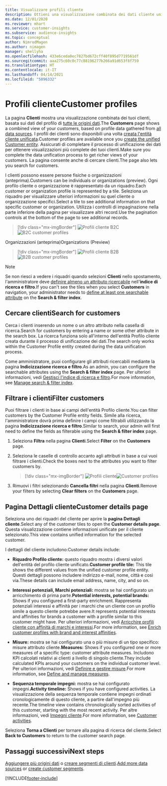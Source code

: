 ```yaml
---
title: Visualizzare profili cliente
description: Ottieni una visualizzazione combinata dei dati cliente unificati.
ms.date: 12/01/2020
ms.reviewer: mhart
ms.service: customer-insights
ms.subservice: audience-insights
ms.topic: conceptual
author: NimrodMagen
ms.author: nimagen
manager: shellyha
ms.openlocfilehash: 433e6ceda0ec7827bd672cff40f895d7719561df
ms.sourcegitcommit: aaa275c60c0c77c88196277b266a91d653f8f759
ms.translationtype: HT
ms.contentlocale: it-IT
ms.lasthandoff: 04/14/2021
ms.locfileid: "5896332"
---
```

# <a name="customer-profiles"></a><span data-ttu-id="b6fbd-103">Profili cliente</span><span class="sxs-lookup"><span data-stu-id="b6fbd-103">Customer profiles</span></span>

<span data-ttu-id="b6fbd-104">La pagina **Clienti** mostra una visualizzazione combinata dei tuoi clienti, basata sui dati del profilo di [tutte le origini dati](data-sources.md).</span><span class="sxs-lookup"><span data-stu-id="b6fbd-104">The **Customers** page shows a combined view of your customers, based on profile data gathered from [all data sources](data-sources.md).</span></span> <span data-ttu-id="b6fbd-105">I profili dei clienti sono disponibili una volta [creata l'entità cliente unificata](data-unification.md).</span><span class="sxs-lookup"><span data-stu-id="b6fbd-105">Customer profiles are available once you [create the unified Customer entity](data-unification.md).</span></span> <span data-ttu-id="b6fbd-106">Assicurati di completare il processo di unificazione dei dati per ottenere visualizzazioni più complete dei tuoi clienti.</span><span class="sxs-lookup"><span data-stu-id="b6fbd-106">Make sure you complete the data unification process to get richer views of your customers.</span></span> <span data-ttu-id="b6fbd-107">La pagina consente anche di cercare clienti.</span><span class="sxs-lookup"><span data-stu-id="b6fbd-107">The page also lets you search for customers.</span></span>

<span data-ttu-id="b6fbd-108">I clienti possono essere persone fisiche o organizzazioni (anteprima).</span><span class="sxs-lookup"><span data-stu-id="b6fbd-108">Customers can be individuals or organizations (preview).</span></span> <span data-ttu-id="b6fbd-109">Ogni profilo cliente o organizzazione è rappresentato da un riquadro.</span><span class="sxs-lookup"><span data-stu-id="b6fbd-109">Each customer or organization profile is represented by a tile.</span></span> <span data-ttu-id="b6fbd-110">Seleziona un riquadro per visualizzare ulteriori informazioni su quel cliente o organizzazione specifici.</span><span class="sxs-lookup"><span data-stu-id="b6fbd-110">Select a tile to see additional information on that specific customer or organization.</span></span> <span data-ttu-id="b6fbd-111">Utilizza i controlli di impaginazione nella parte inferiore della pagina per visualizzare altri record.</span><span class="sxs-lookup"><span data-stu-id="b6fbd-111">Use the pagination controls at the bottom of the page to see additional records.</span></span>

> [!div class="mx-imgBorder"] 
> <span data-ttu-id="b6fbd-112">![Profili cliente B2C](media/profiles-customers.png "Profili cliente B2C")</span><span class="sxs-lookup"><span data-stu-id="b6fbd-112">![B2C customer profiles](media/profiles-customers.png "B2C customer profiles")</span></span>

<span data-ttu-id="b6fbd-113">Organizzazioni (anteprima)</span><span class="sxs-lookup"><span data-stu-id="b6fbd-113">Organizations (Preview)</span></span>
> [!div class="mx-imgBorder"] 
> <span data-ttu-id="b6fbd-114">![Profili cliente B2B](media/profile-customers-b2b.png "Profili cliente B2B")</span><span class="sxs-lookup"><span data-stu-id="b6fbd-114">![B2B customer profiles](media/profile-customers-b2b.png "B2B customer profiles")</span></span>

> [!NOTE]
> <span data-ttu-id="b6fbd-115">Se non riesci a vedere i riquadri quando selezioni **Clienti** nello spostamento, l'amministratore deve [definire almeno un attributo ricercabile](search-filter-index.md) nell'**indice di ricerca e filtro**.</span><span class="sxs-lookup"><span data-stu-id="b6fbd-115">If you can't see the tiles when you select **Customers** in navigation, your administrator needs to [define at least one searchable attribute](search-filter-index.md) on the **Search & filter index**.</span></span>

## <a name="search-for-customers"></a><span data-ttu-id="b6fbd-116">Cercare clienti</span><span class="sxs-lookup"><span data-stu-id="b6fbd-116">Search for customers</span></span>

<span data-ttu-id="b6fbd-117">Cerca i clienti inserendo un nome o un altro attributo nella casella di ricerca.</span><span class="sxs-lookup"><span data-stu-id="b6fbd-117">Search for customers by entering a name or some other attribute in the search box.</span></span> <span data-ttu-id="b6fbd-118">La ricerca funziona solo all'interno dell'entità Profilo cliente creata durante il processo di unificazione dei dati.</span><span class="sxs-lookup"><span data-stu-id="b6fbd-118">The search only works within the Customer Profile entity created during the data unification process.</span></span>

<span data-ttu-id="b6fbd-119">Come amministratore, puoi configurare gli attributi ricercabili mediante la pagina **Indicizzazione ricerca e filtro**.</span><span class="sxs-lookup"><span data-stu-id="b6fbd-119">As an admin, you can configure the searchable attributes using the **Search & filter index** page.</span></span> <span data-ttu-id="b6fbd-120">Per ulteriori informazioni, vedi [Gestisci l'indice di ricerca e filtro](search-filter-index.md).</span><span class="sxs-lookup"><span data-stu-id="b6fbd-120">For more information, see [Manage search & filter index](search-filter-index.md).</span></span>

## <a name="filter-customers"></a><span data-ttu-id="b6fbd-121">Filtrare i clienti</span><span class="sxs-lookup"><span data-stu-id="b6fbd-121">Filter customers</span></span>

<span data-ttu-id="b6fbd-122">Puoi filtrare i clienti in base ai campi dell'entità Profilo cliente.</span><span class="sxs-lookup"><span data-stu-id="b6fbd-122">You can filter customers by the Customer Profile entity fields.</span></span> <span data-ttu-id="b6fbd-123">Simile alla ricerca, l'amministratore dovrà prima definire i campi come filtrabili utilizzando la pagina **Indicizzazione ricerca e filtro**.</span><span class="sxs-lookup"><span data-stu-id="b6fbd-123">Similar to search, your admin will first need to define the fields as filterable using the **Search & filter index** page.</span></span>

1. <span data-ttu-id="b6fbd-124">Seleziona **Filtra** nella pagina **Clienti**.</span><span class="sxs-lookup"><span data-stu-id="b6fbd-124">Select **Filter** on the **Customers** page.</span></span>

2. <span data-ttu-id="b6fbd-125">Seleziona le caselle di controllo accanto agli attributi in base a cui vuoi filtrare i clienti.</span><span class="sxs-lookup"><span data-stu-id="b6fbd-125">Check the boxes next to the attributes you want to filter customers by.</span></span>

   > [!div class="mx-imgBorder"] 
   > <span data-ttu-id="b6fbd-126">![Profili cliente](media/profiles-customers3.png "Profili cliente")</span><span class="sxs-lookup"><span data-stu-id="b6fbd-126">![Customer profiles](media/profiles-customers3.png "Customer profiles")</span></span>

3. <span data-ttu-id="b6fbd-127">Rimuovi i filtri selezionando **Cancella filtri** nella pagina **Clienti**.</span><span class="sxs-lookup"><span data-stu-id="b6fbd-127">Remove your filters by selecting **Clear filters** on the **Customers** page.</span></span>

##  <a name="customer-details-page"></a><span data-ttu-id="b6fbd-128">Pagina Dettagli cliente</span><span class="sxs-lookup"><span data-stu-id="b6fbd-128">Customer details page</span></span>

<span data-ttu-id="b6fbd-129">Seleziona uno dei riquadri del cliente per aprire la **pagina Dettagli cliente**.</span><span class="sxs-lookup"><span data-stu-id="b6fbd-129">Select any of the customer tiles to open the **Customer details page**.</span></span> <span data-ttu-id="b6fbd-130">Questa visualizzazione contiene informazioni unificate per il cliente selezionato.</span><span class="sxs-lookup"><span data-stu-id="b6fbd-130">This view contains unified information for the selected customer.</span></span>

<span data-ttu-id="b6fbd-131">I dettagli del cliente includono:</span><span class="sxs-lookup"><span data-stu-id="b6fbd-131">Customer details include:</span></span>

-   <span data-ttu-id="b6fbd-132">**Riquadro Profilo cliente:** questo riquadro mostra i diversi valori dell'entità del profilo cliente unificato.</span><span class="sxs-lookup"><span data-stu-id="b6fbd-132">**Customer profile tile:** This tile shows the different values from the unified customer profile entity.</span></span> <span data-ttu-id="b6fbd-133">Questi dettagli possono includere indirizzo e-mail, nome, città e così via.</span><span class="sxs-lookup"><span data-stu-id="b6fbd-133">These details can include email address, name, city, and so on.</span></span> 

-   <span data-ttu-id="b6fbd-134">**Interessi potenziali, Marchi potenziali:** mostra se hai configurato un arricchimento di prima parte.</span><span class="sxs-lookup"><span data-stu-id="b6fbd-134">**Potential interests, potential brands:** Shows if you configured a first-party enrichment.</span></span> <span data-ttu-id="b6fbd-135">Rappresenta potenziali interessi e affinità per i marchi che un cliente con un profilo simile a questo cliente potrebbe avere.</span><span class="sxs-lookup"><span data-stu-id="b6fbd-135">It represents potential interests and affinities for brands a customer with a profile similar to this customer might have.</span></span> <span data-ttu-id="b6fbd-136">Per ulteriori informazioni, vedi [Arricchire profili cliente con affinità di marchi e interessi](enrichment-microsoft.md).</span><span class="sxs-lookup"><span data-stu-id="b6fbd-136">For more information, see [Enrich customer profiles with brand and interest affinities](enrichment-microsoft.md).</span></span>

-   <span data-ttu-id="b6fbd-137">**Misure:** mostra se hai configurato una o più misure di un tipo specifico: misure attributo cliente.</span><span class="sxs-lookup"><span data-stu-id="b6fbd-137">**Measures:** Shows if you configured one or more measures of a specific type: customer attribute measures.</span></span> <span data-ttu-id="b6fbd-138">Includono KPI calcolati relativi ai clienti a livello di singolo cliente.</span><span class="sxs-lookup"><span data-stu-id="b6fbd-138">They include calculated KPIs around your customers on the individual customer level.</span></span> <span data-ttu-id="b6fbd-139">Per ulteriori informazioni, vedi [Definire e gestire misure](measures.md).</span><span class="sxs-lookup"><span data-stu-id="b6fbd-139">For more information, see [Define and manage measures](measures.md).</span></span>

-   <span data-ttu-id="b6fbd-140">**Sequenza temporale impegni:** mostra se hai configurato impegni.</span><span class="sxs-lookup"><span data-stu-id="b6fbd-140">**Activity timeline:** Shows if you have configured activities.</span></span> <span data-ttu-id="b6fbd-141">La visualizzazione della sequenza temporale contiene impegni ordinati cronologicamente di questo cliente, a partire dall'impegno più recente.</span><span class="sxs-lookup"><span data-stu-id="b6fbd-141">The timeline view contains chronologically sorted activities of this customer, starting with the most recent activity.</span></span> <span data-ttu-id="b6fbd-142">Per altre informazioni, vedi [Impegni cliente](activities.md).</span><span class="sxs-lookup"><span data-stu-id="b6fbd-142">For more information, see [Customer activities](activities.md).</span></span>

<span data-ttu-id="b6fbd-143">Seleziona **Torna a Clienti** per tornare alla pagina di ricerca del cliente.</span><span class="sxs-lookup"><span data-stu-id="b6fbd-143">Select **Back to Customers** to return to the customer search page.</span></span>

## <a name="next-steps"></a><span data-ttu-id="b6fbd-144">Passaggi successivi</span><span class="sxs-lookup"><span data-stu-id="b6fbd-144">Next steps</span></span>

<span data-ttu-id="b6fbd-145">[Aggiungere più origini dati](data-sources.md) o [creare segmenti di clienti](segments.md).</span><span class="sxs-lookup"><span data-stu-id="b6fbd-145">[Add more data sources](data-sources.md) or [create customer segments](segments.md).</span></span>


[!INCLUDE[footer-include](../includes/footer-banner.md)]